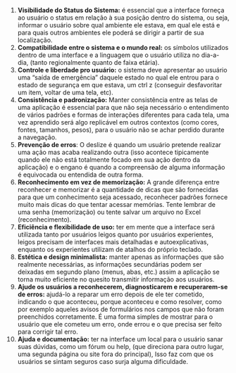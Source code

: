 1. ****Visibilidade do Status do Sistema:**** é essencial que a interface forneça ao usuário o status em relação à sua posição dentro do sistema, ou seja, informar o usuário sobre qual ambiente ele estava, em qual ele está e para quais outros ambientes ele poderá se dirigir a partir de sua localização.
2. ****Compatibilidade entre o sistema e o mundo real:**** os símbolos utilizados dentro de uma interface e a linguagem que o usuário utiliza no dia-a-dia, (tanto regionalmente quanto de faixa etária).
3. **Controle e liberdade pro usuário:** o sistema deve apresentar ao usuário uma “saída de emergência” daquele estado no qual ele entrou para o estado de segurança em que estava, um ctrl z (conseguir desfavoritar um item, voltar de uma tela, etc).
4. **Consistência e padronização:** Manter consistência entre as telas de uma aplicação é essencial para que não seja necessário o entendimento de vários padrões e formas de interações diferentes para cada tela, uma vez aprendido será algo replicável em outros contextos (como cores, fontes, tamanhos, pesos), para o usuário não se achar perdido durante a navegação.
5. **Prevenção de erros**: O deslize é quando um usuário pretende realizar uma ação mas acaba realizando outra (isso acontece tipicamente quando ele não está totalmente focado em sua ação dentro da aplicação) e o engano é quando a compreensão de alguma informação é equivocada ou entendida de outra forma.
6. ****Reconhecimento em vez de memorização:**** A grande diferença entre reconhecer e memorizar é a quantidade de dicas que são fornecidas para que um conhecimento seja acessado, reconhecer padrões fornece muito mais dicas do que tentar acessar memórias. Tente lembrar de uma senha (memorização) ou tente salvar um arquivo no Excel (reconhecimento).
7. ****Eficiência e flexibilidade de uso:**** ter em mente que a interface será utilizada tanto por usuários leigos quanto por usuários experientes, leigos precisam de interfaces mais detalhadas e autoexplicativas, enquanto os experientes utilizam de atalhos do próprio teclado.
8. ****Estética e design minimalista:**** manter apenas as informações que são realmente necessárias, as informações secundárias podem ser deixadas em segundo plano (menus, abas, etc.) assim a aplicação se torna muito eficiente no quesito transmitir informação aos usuários.
9. ****Ajude os usuários a reconhecerem, diagnosticarem e recuperarem-se de erros:**** ajudá-lo a reparar um erro depois de ele ter cometido, indicando o que aconteceu, porque aconteceu e como resolver, como por exemplo aqueles avisos de formulários nos campos que não foram preenchidos corretamente. É uma forma simples de mostrar para o usuário que ele cometeu um erro, onde errou e o que precisa ser feito para corrigir tal erro.
10. ****Ajuda e documentação:**** ter na interface um local para o usuário sanar suas dúvidas, como um fórum ou help, (que direciona para outro lugar, uma segunda página ou site fora do principal),  Isso faz com que os usuários se sintam seguros caso surja alguma dificuldade.
